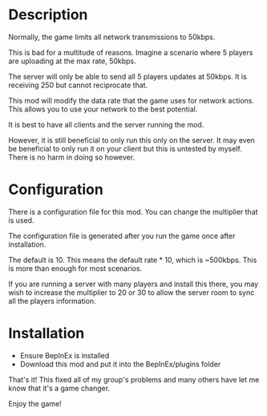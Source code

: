 # Description
Normally, the game limits all network transmissions to 50kbps.

This is bad for a multitude of reasons. Imagine a scenario where 5 players are uploading at the max rate, 50kbps.

The server will only be able to send all 5 players updates at 50kbps. It is receiving 250 but cannot reciprocate that.

This mod will modify the data rate that the game uses for network actions. This allows you to use your network to the best potential.

It is best to have all clients and the server running the mod.

However, it is still beneficial to only run this only on the server. 
It may even be beneficial to only run it on your client but this is untested by myself. There is no harm in doing so however.

# Configuration
There is a configuration file for this mod. You can change the multiplier that is used.

The configuration file is generated after you run the game once after installation.

The default is 10. This means the default rate * 10, which is ~500kbps. This is more than enough for most scenarios.

If you are running a server with many players and install this there, you may wish to increase the multiplier to 20 or 30 to allow the server room to sync all the players information.

# Installation
* Ensure BepInEx is installed
* Download this mod and put it into the BepInEx/plugins folder

That's it! This fixed all of my group's problems and many others have let me know that it's a game changer.

Enjoy the game!